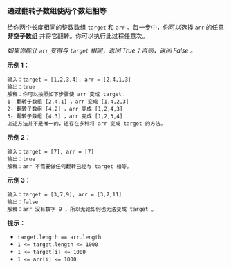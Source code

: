 ### 通过翻转子数组使两个数组相等 ###
给你两个长度相同的整数数组 `target` 和 `arr` 。每一步中，你可以选择 `arr` 的任意 **非空子数组** 并将它翻转。你可以执行此过程任意次。

_如果你能让 `arr` 变得与 `target` 相同，返回 True；否则，返回 False 。_



**示例 1：**

```
输入：target = [1,2,3,4], arr = [2,4,1,3]
输出：true
解释：你可以按照如下步骤使 arr 变成 target：
1- 翻转子数组 [2,4,1] ，arr 变成 [1,4,2,3]
2- 翻转子数组 [4,2] ，arr 变成 [1,2,4,3]
3- 翻转子数组 [4,3] ，arr 变成 [1,2,3,4]
上述方法并不是唯一的，还存在多种将 arr 变成 target 的方法。
```

**示例 2：**

```
输入：target = [7], arr = [7]
输出：true
解释：arr 不需要做任何翻转已经与 target 相等。
```

**示例 3：**

```
输入：target = [3,7,9], arr = [3,7,11]
输出：false
解释：arr 没有数字 9 ，所以无论如何也无法变成 target 。
```



**提示：**

* `target.length == arr.length`
* `1 <= target.length <= 1000`
* `1 <= target[i] <= 1000`
* `1 <= arr[i] <= 1000`

